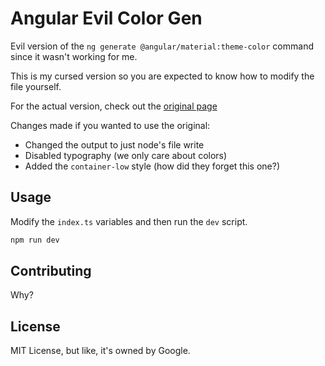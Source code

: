 # Angular Evil Color Gen

Evil version of the `ng generate @angular/material:theme-color` command since it wasn't working for me.

This is my cursed version so you are expected to know how to modify the file yourself.

For the actual version, check out the [original page](https://github.com/angular/components/tree/main/src/material/schematics/ng-generate/theme-color)

Changes made if you wanted to use the original:

- Changed the output to just node's file write
- Disabled typography (we only care about colors)
- Added the `container-low` style (how did they forget this one?)

## Usage

Modify the `index.ts` variables and then run the `dev` script.

```bash
npm run dev
```

## Contributing

Why?

## License

MIT License, but like, it's owned by Google.
